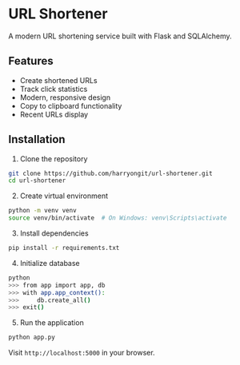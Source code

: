 # URL Shortener

A modern URL shortening service built with Flask and SQLAlchemy.

## Features
- Create shortened URLs
- Track click statistics
- Modern, responsive design
- Copy to clipboard functionality
- Recent URLs display

## Installation

1. Clone the repository
```bash
git clone https://github.com/harryongit/url-shortener.git
cd url-shortener
```

2. Create virtual environment
```bash
python -m venv venv
source venv/bin/activate  # On Windows: venv\Scripts\activate
```

3. Install dependencies
```bash
pip install -r requirements.txt
```

4. Initialize database
```bash
python
>>> from app import app, db
>>> with app.app_context():
>>>     db.create_all()
>>> exit()
```

5. Run the application
```bash
python app.py
```

Visit `http://localhost:5000` in your browser.
